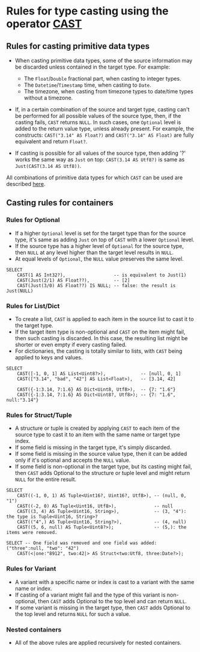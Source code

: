 # Rules for type casting using the operator [CAST](../syntax/expressions.md#cast)

## Rules for casting primitive data types

* When casting primitive data types, some of the source information may be discarded unless contained in the target type. For example:

  * The `Float`/`Double` fractional part, when casting to integer types.
  * The `Datetime`/`Timestamp` time, when casting to `Date`.
  * The timezone, when casting from timezone types to date/time types without a timezone.

* If, in a certain combination of the source and target type, casting can't be performed for all possible values of the source type, then, if the casting fails, `CAST` returns `NULL`. In such cases, one `Optional` level is added to the return value type, unless already present. For example, the constructs: `CAST("3.14" AS Float?)` and `CAST("3.14" AS Float)` are fully equivalent and return `Float?`.
* If casting is possible for all values of the source type, then adding '?' works the same way as `Just` on top: `CAST(3.14 AS Utf8?)` is same as `Just(CAST(3.14 AS Utf8))`.

All combinations of primitive data types for which `CAST` can be used are described [here](primitive.md).

## Casting rules for containers

### Rules for Optional

* If a higher `Optional` level is set for the target type than for the source type, it's same as adding `Just` on top of `CAST` with a lower `Optional` level.
* If the source type has a higher level of `Optional` for the source type, then `NULL` at any level higher than the target level results in `NULL`.
* At equal levels of `Optional`, the `NULL` value preserves the same level.

```yql
SELECT
    CAST(1 AS Int32?),                  -- is equivalent to Just(1)
    CAST(Just(2/1) AS Float??),         -- [2]
    CAST(Just(3/0) AS Float??) IS NULL; -- false: the result is Just(NULL)
```

### Rules for List/Dict

* To create a list, `CAST` is applied to each item in the source list to cast it to the target type.
* If the target item type is non-optional and `CAST` on the item might fail, then such casting is discarded. In this case, the resulting list might be shorter or even empty if every casting failed.
* For dictionaries, the casting is totally similar to lists, with `CAST` being applied to keys and values.

```yql
SELECT
    CAST([-1, 0, 1] AS List<Uint8?>),             -- [null, 0, 1]
    CAST(["3.14", "bad", "42"] AS List<Float>),   -- [3.14, 42]

    CAST({-1:3.14, 7:1.6} AS Dict<Uint8, Utf8>),  -- {7: "1.6"}
    CAST({-1:3.14, 7:1.6} AS Dict<Uint8?, Utf8>); -- {7: "1.6", null:"3.14"}
```

### Rules for Struct/Tuple

* A structure or tuple is created by applying `CAST` to each item of the source type to cast it to an item with the same name or target type index.
* If some field is missing in the target type, it's simply discarded.
* If some field is missing in the source value type, then it can be added only if it's optional and accepts the `NULL` value.
* If some field is non-optional in the target type, but its casting might fail, then `CAST` adds Optional to the structure or tuple level and might return `NULL` for the entire result.

```yql
SELECT
    CAST((-1, 0, 1) AS Tuple<Uint16?, Uint16?, Utf8>), -- (null, 0, "1")
    CAST((-2, 0) AS Tuple<Uint16, Utf8>),              -- null
    CAST((3, 4) AS Tuple<Uint16, String>),             -- (3, "4"): the type is Tuple<Uint16, String>?
    CAST(("4",) AS Tuple<Uint16, String?>),            -- (4, null)
    CAST((5, 6, null) AS Tuple<Uint8?>);               -- (5,): the items were removed.

SELECT -- One field was removed and one field was added: ("three":null, "two": "42")
    CAST(<|one:"8912", two:42|> AS Struct<two:Utf8, three:Date?>);
```

### Rules for Variant

* A variant with a specific name or index is cast to a variant with the same name or index.
* If casting of a variant might fail and the type of this variant is non-optional, then `CAST` adds Optional to the top level and can return `NULL`.
* If some variant is missing in the target type, then `CAST` adds Optional to the top level and returns `NULL` for such a value.

### Nested containers

* All of the above rules are applied recursively for nested containers.

